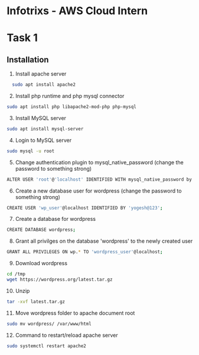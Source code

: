 
# Infotrixs - AWS Cloud Intern
 
# Task 1

## Installation

1. Install apache server 

```bash
  sudo apt install apache2

```

2. Install php runtime and php mysql connector
```bash
sudo apt install php libapache2-mod-php php-mysql

```
3. Install MySQL server
```bash
sudo apt install mysql-server 

```
4. Login to MySQL server
```bash
sudo mysql -u root

```
5. Change authentication plugin to mysql_native_password (change the password to something strong)
```bash
ALTER USER 'root'@'localhost' IDENTIFIED WITH mysql_native_password by 'yogesh@123';

```
6. Create a new database user for wordpress (change the password to something strong)
```bash
CREATE USER 'wp_user'@localhost IDENTIFIED BY 'yogesh@123';

```
7. Create a database for wordpress
```bash
CREATE DATABASE wordpress;

```
8. Grant all privilges on the database 'wordpress' to the newly created user
```bash
GRANT ALL PRIVILEGES ON wp.* TO 'wordpress_user'@localhost;

```
9. Download wordpress
```bash
cd /tmp
wget https://wordpress.org/latest.tar.gz

```
10. Unzip
```bash
tar -xvf latest.tar.gz

```
11. Move wordpress folder to apache document root
```bash
sudo mv wordpress/ /var/www/html

```
12. Command to restart/reload apache server
```bash
sudo systemctl restart apache2

```
    
